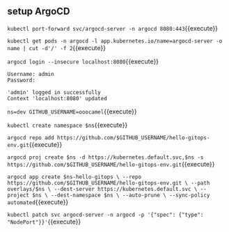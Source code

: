 ## setup ArgoCD

`kubectl port-forward svc/argocd-server -n argocd 8080:443`{{execute}}

`kubectl get pods -n argocd -l app.kubernetes.io/name=argocd-server -o name | cut -d'/' -f 2`{{execute}}

`argocd login --insecure localhost:8080`{{execute}}

```
Username: admin
Password: 

'admin' logged in successfully
Context 'localhost:8080' updated
```

`ns=dev
GITHUB_USERNAME=ooocamel`{{execute}}

`kubectl create namespace $ns`{{execute}}

`argocd repo add https://github.com/$GITHUB_USERNAME/hello-gitops-env.git`{{execute}}

`argocd proj create $ns -d https://kubernetes.default.svc,$ns -s https://github.com/$GITHUB_USERNAME/hello-gitops-env.git`{{execute}}

`argocd app create $ns-hello-gitops \
  --repo https://github.com/$GITHUB_USERNAME/hello-gitops-env.git \
  --path overlays/$ns \
  --dest-server https://kubernetes.default.svc \
  --project $ns \
  --dest-namespace $ns \
  --auto-prune \
  --sync-policy automated`{{execute}}

`kubectl patch svc argocd-server -n argocd -p '{"spec": {"type": "NodePort"}}'`{{execute}}
